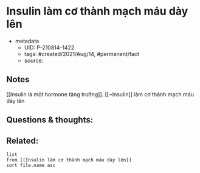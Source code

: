 # Insulin làm cơ thành mạch máu dày lên

- metadata
	- UID: P-210814-1422
	- tags: #created/2021/Aug/14, #permanent/fact 
	- source: 

## Notes
[[Insulin là một hormone tăng trưởng]]. [[~Insulin]] làm cơ thành mạch máu dày lên

## Questions & thoughts:

## Related:
```dataview
list
from [[Insulin làm cơ thành mạch máu dày lên]]
sort file.name asc
```
